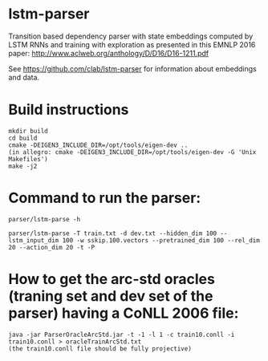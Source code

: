 # lstm-parser
Transition based dependency parser with state embeddings computed by LSTM RNNs and training with exploration as presented in this EMNLP 2016 paper: http://www.aclweb.org/anthology/D/D16/D16-1211.pdf

See https://github.com/clab/lstm-parser for information about embeddings and data.


# Build instructions

    mkdir build
    cd build
    cmake -DEIGEN3_INCLUDE_DIR=/opt/tools/eigen-dev ..
    (in allegro: cmake -DEIGEN3_INCLUDE_DIR=/opt/tools/eigen-dev -G 'Unix Makefiles')
    make -j2

    
# Command to run the parser: 

    parser/lstm-parse -h
    
    parser/lstm-parse -T train.txt -d dev.txt --hidden_dim 100 --lstm_input_dim 100 -w sskip.100.vectors --pretrained_dim 100 --rel_dim 20 --action_dim 20 -t -P
    
# How to get the arc-std oracles (traning set and dev set of the parser) having a CoNLL 2006 file:
   
    java -jar ParserOracleArcStd.jar -t -1 -l 1 -c train10.conll -i train10.conll > oracleTrainArcStd.txt
    (the train10.conll file should be fully projective)
    


